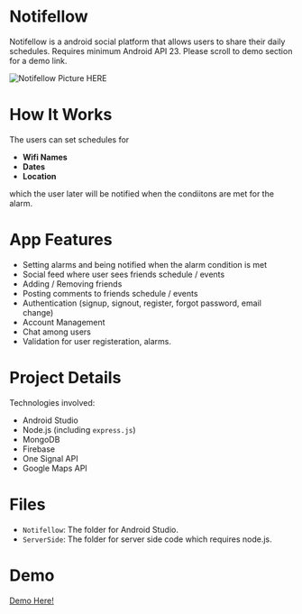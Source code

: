 # Notifellow
Notifellow is a android social platform that allows users to share their daily schedules. Requires minimum Android API 23. Please scroll to demo section for a demo link.

![Notifellow Picture HERE](https://doc-0o-1o-docs.googleusercontent.com/docs/securesc/bbn6nq5e2dfmsmm8lk42s32gjke3m4uf/q1sm6d9ouqdsnrl34sllpomv0ph157rv/1559570400000/03612584247773642441/03612584247773642441/1zziZ5FTLqV3UEeTcinBG-nkbHBoX1abu?e=view&h=12571287425430379890&nonce=ine904nqdiajk&user=03612584247773642441&hash=9saildki475oou4c871njaip9oduvkee)

# How It Works
The users can set schedules for
* __Wifi Names__
* __Dates__
* __Location__

which the user later will be notified when the condiitons are met for the alarm.

# App Features
* Setting alarms and being notified when the alarm condition is met
* Social feed where user sees friends schedule / events
* Adding / Removing friends
* Posting comments to friends schedule / events
* Authentication (signup, signout, register, forgot password, email change)
* Account Management 
* Chat among users
* Validation for user registeration, alarms.

# Project Details
Technologies involved:
* Android Studio 
* Node.js (including `express.js`)
* MongoDB
* Firebase
* One Signal API
* Google Maps API

# Files
* `Notifellow`: The folder for Android Studio.
* `ServerSide`: The folder for server side code which requires node.js.

# Demo
[Demo Here!](https://youtu.be/451k9MqscqA)
